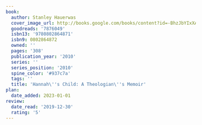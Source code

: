 ```yaml
---
book:
  author: Stanley Hauerwas
  cover_image_url: http://books.google.com/books/content?id=-BhzJbYIxXAC&printsec=frontcover&img=1&zoom=1&edge=curl&source=gbs_api
  goodreads: '7876049'
  isbn13: '9780802864871'
  isbn9: 0802864872
  owned: ''
  pages: '308'
  publication_year: '2010'
  series: ''
  series_position: '2010'
  spine_color: '#937c7a'
  tags: ''
  title: 'Hannah\''s Child: A Theologian\''s Memoir'
plan:
  date_added: 2023-01-01
review:
  date_read: '2019-12-30'
  rating: '5'
---
```

